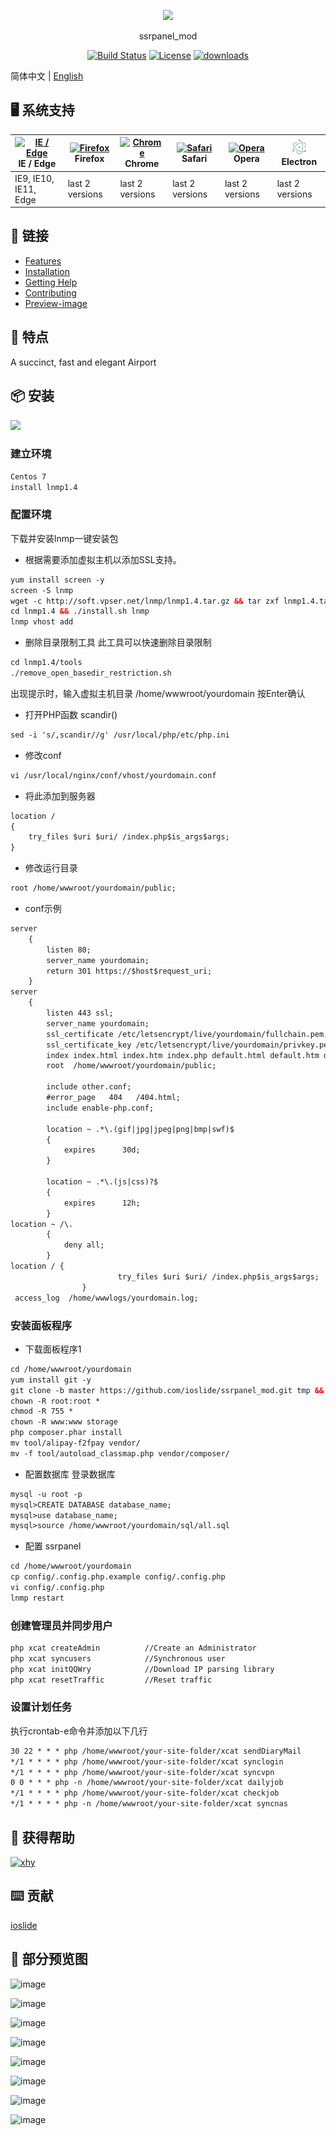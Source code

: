 <p align="center">
  <a href="https://xhy.im">
    <img width="200" src="https://my20889938-1255793964.cos.ap-chengdu.myqcloud.com/ssrlogo.png">
  </a>
</p>
<div align="center">
	
ssrpanel_mod
	
[![Build Status](https://travis-ci.org/philc/vimium.svg?branch=master)](https://xhy.im)
[![License](https://img.shields.io/npm/l/mithril.svg)](https://xhy.im/legal-notice/index.html)
[![downloads](http://img.shields.io/npm/dm/antd.svg?style=flat-square)](https://my20889938-1255793964.cos.ap-chengdu.myqcloud.com/)

</div>

简体中文 | [English](README.md)

## 🖥 系统支持

| [<img src="https://raw.githubusercontent.com/alrra/browser-logos/master/src/edge/edge_48x48.png" alt="IE / Edge" width="24px" height="24px" />](http://godban.github.io/browsers-support-badges/)</br>IE / Edge | [<img src="https://raw.githubusercontent.com/alrra/browser-logos/master/src/firefox/firefox_48x48.png" alt="Firefox" width="24px" height="24px" />](http://godban.github.io/browsers-support-badges/)</br>Firefox | [<img src="https://raw.githubusercontent.com/alrra/browser-logos/master/src/chrome/chrome_48x48.png" alt="Chrome" width="24px" height="24px" />](http://godban.github.io/browsers-support-badges/)</br>Chrome | [<img src="https://raw.githubusercontent.com/alrra/browser-logos/master/src/safari/safari_48x48.png" alt="Safari" width="24px" height="24px" />](http://godban.github.io/browsers-support-badges/)</br>Safari | [<img src="https://raw.githubusercontent.com/alrra/browser-logos/master/src/opera/opera_48x48.png" alt="Opera" width="24px" height="24px" />](http://godban.github.io/browsers-support-badges/)</br>Opera | [<img src="https://raw.githubusercontent.com/alrra/browser-logos/master/src/electron/electron_48x48.png" alt="Electron" width="24px" height="24px" />](http://godban.github.io/browsers-support-badges/)</br>Electron |
| --------- | --------- | --------- | --------- | --------- | --------- |
| IE9, IE10, IE11, Edge| last 2 versions| last 2 versions| last 2 versions| last 2 versions| last 2 versions

## 🔗 链接
- [Features](#user-content-️-features)
- [Installation](#user-content-️-installation)
- [Getting Help](#user-content-️-getting-help)
- [Contributing](#user-content-️-contributing)
- [Preview-image](#user-content-️-preview-image)

## 💎 特点
A succinct, fast and elegant Airport

## 📦 安装
<p align="left">
  <a href="#">
    <img width="150" src="https://my20889938-1255793964.cos.ap-chengdu.myqcloud.com/open-in-broswer.svg">
  </a>
</p>

### 建立环境

```html
Centos 7
install lnmp1.4
```

### 配置环境
下载并安装lnmp一键安装包
  * 根据需要添加虚拟主机以添加SSL支持。
  
```html
yum install screen -y
screen -S lnmp
wget -c http://soft.vpser.net/lnmp/lnmp1.4.tar.gz && tar zxf lnmp1.4.tar.gz
cd lnmp1.4 && ./install.sh lnmp
lnmp vhost add
```

  * 删除目录限制工具
此工具可以快速删除目录限制

```html
cd lnmp1.4/tools
./remove_open_basedir_restriction.sh
```

出现提示时，输入虚拟主机目录 /home/wwwroot/yourdomain
按Enter确认

  * 打开PHP函数 scandir() 
```html
sed -i 's/,scandir//g' /usr/local/php/etc/php.ini
```

  * 修改conf
```html
vi /usr/local/nginx/conf/vhost/yourdomain.conf
```
  * 将此添加到服务器
```html
location / 
{
	try_files $uri $uri/ /index.php$is_args$args;		                
}
```
  * 修改运行目录
```html
root /home/wwwroot/yourdomain/public;
```

  * conf示例
```html
server
    {
        listen 80;
        server_name yourdomain;
        return 301 https://$host$request_uri;
    }
server
    {
        listen 443 ssl;
        server_name yourdomain;
        ssl_certificate /etc/letsencrypt/live/yourdomain/fullchain.pem;
        ssl_certificate_key /etc/letsencrypt/live/yourdomain/privkey.pem;
        index index.html index.htm index.php default.html default.htm default.php;
        root  /home/wwwroot/yourdomain/public;

        include other.conf;
        #error_page   404   /404.html;
        include enable-php.conf;

        location ~ .*\.(gif|jpg|jpeg|png|bmp|swf)$
        {
            expires      30d;
        }

        location ~ .*\.(js|css)?$
        {
            expires      12h;
        }
location ~ /\.
        {
            deny all;
        }
location / {
                        try_files $uri $uri/ /index.php$is_args$args;
                }
 access_log  /home/wwwlogs/yourdomain.log;
```
### 安装面板程序
  * 下载面板程序1
```html
cd /home/wwwroot/yourdomain
yum install git -y
git clone -b master https://github.com/ioslide/ssrpanel_mod.git tmp && mv tmp/.git . && rm -rf tmp && git reset --hard
chown -R root:root *
chmod -R 755 *
chown -R www:www storage
php composer.phar install
mv tool/alipay-f2fpay vendor/
mv -f tool/autoload_classmap.php vendor/composer/
```

  * 配置数据库
登录数据库
```html
mysql -u root -p                                
mysql>CREATE DATABASE database_name;            
mysql>use database_name;                      
mysql>source /home/wwwroot/yourdomain/sql/all.sql  
```
  * 配置 ssrpanel
  
```html
cd /home/wwwroot/yourdomain
cp config/.config.php.example config/.config.php
vi config/.config.php
lnmp restart
```
### 创建管理员并同步用户
```html
php xcat createAdmin          //Create an Administrator
php xcat syncusers            //Synchronous user
php xcat initQQWry            //Download IP parsing library
php xcat resetTraffic         //Reset traffic
```
### 设置计划任务
执行crontab-e命令并添加以下几行
```html
30 22 * * * php /home/wwwroot/your-site-folder/xcat sendDiaryMail 
*/1 * * * * php /home/wwwroot/your-site-folder/xcat synclogin
*/1 * * * * php /home/wwwroot/your-site-folder/xcat syncvpn
0 0 * * * php -n /home/wwwroot/your-site-folder/xcat dailyjob
*/1 * * * * php /home/wwwroot/your-site-folder/xcat checkjob    
*/1 * * * * php -n /home/wwwroot/your-site-folder/xcat syncnas
```

## 🔨 获得帮助

<p align="left">
	<a href="mailto:hello@ioslide.com">
		<img src="https://github.com/ioslide/image/blob/master/xhylogo.svg" alt="xhy">
	</a>
</p>

## ⌨️ 贡献
[ioslide](https://github.com/ioslide) 

## 🚀 部分预览图
![image](https://github.com/ioslide/image/blob/master/user_shop%20(1).png)

![image](https://github.com/ioslide/image/blob/master/1.gif)

![image](https://github.com/ioslide/image/blob/master/1.jpg)

![image](https://github.com/ioslide/image/blob/master/3.gif)

![image](https://github.com/ioslide/image/blob/master/QQ截图20190117135322.jpg)

![image](https://github.com/ioslide/image/blob/master/QQ截图20190117135412.jpg)

![image](https://github.com/ioslide/image/blob/master/QQ截图20190117135426.jpg)

![image](https://github.com/ioslide/image/blob/master/QQ截图20190117135808.jpg)

